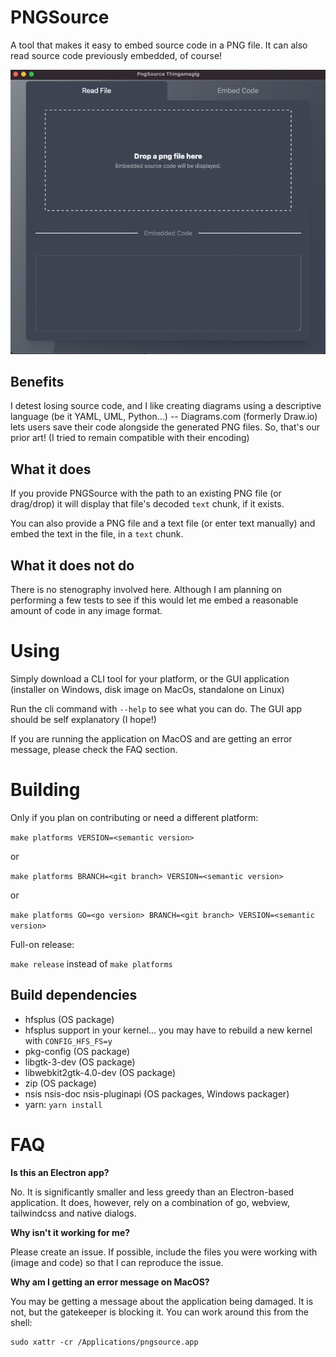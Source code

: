 # PNGSource

A tool that makes it easy to embed source code in a PNG file. It can also read source code previously embedded, of course!

![Screenshot](screenshot.png)

## Benefits

I detest losing source code, and I like creating diagrams using a descriptive language (be it YAML, UML, Python...) -- Diagrams.com (formerly Draw.io) lets users save their code alongside the generated PNG files. So, that's our prior art! (I tried to remain compatible with their encoding)

## What it does

If you provide PNGSource with the path to an existing PNG file (or drag/drop) it will display that file's decoded `text` chunk, if it exists.

You can also provide a PNG file and a text file (or enter text manually) and embed the text in the file, in a `text` chunk.

 ## What it does not do

There is no stenography involved here. Although I am planning on performing a few tests to see if this would let me embed a reasonable amount of code in any image format.

# Using

Simply download a CLI tool for your platform, or the GUI application (installer on Windows, disk image on MacOs, standalone on Linux)

Run the cli command with `--help` to see what you can do. The GUI app should be self explanatory (I hope!)

If you are running the application on MacOS and are getting an error  message, please check the FAQ section.

# Building

Only if you plan on contributing or need a different platform:

`make platforms VERSION=<semantic version>`

or

`make platforms BRANCH=<git branch> VERSION=<semantic version>`

or

`make platforms GO=<go version> BRANCH=<git branch> VERSION=<semantic version>`

Full-on release:

`make release` instead of `make platforms`

## Build dependencies

- hfsplus (OS package)
- hfsplus support in your kernel... you may have to rebuild a new kernel with `CONFIG_HFS_FS=y`
- pkg-config (OS package)
- libgtk-3-dev (OS package)
- libwebkit2gtk-4.0-dev (OS package)
- zip (OS package)
- nsis nsis-doc nsis-pluginapi (OS packages, Windows packager)
- yarn: `yarn install`

# FAQ

**Is this an Electron app?**

No. It is significantly smaller and less greedy than an Electron-based application. It does, however, rely on a combination of go, webview, tailwindcss and native dialogs.

**Why isn't it working for me?**

Please create an issue. If possible, include the files you were working with (image and code) so that I can reproduce the issue.

**Why am I getting an error message on MacOS?**

You may be getting a message about the application being damaged. It is not, but the gatekeeper is blocking it. You can work around this from the shell:

```
sudo xattr -cr /Applications/pngsource.app
```
